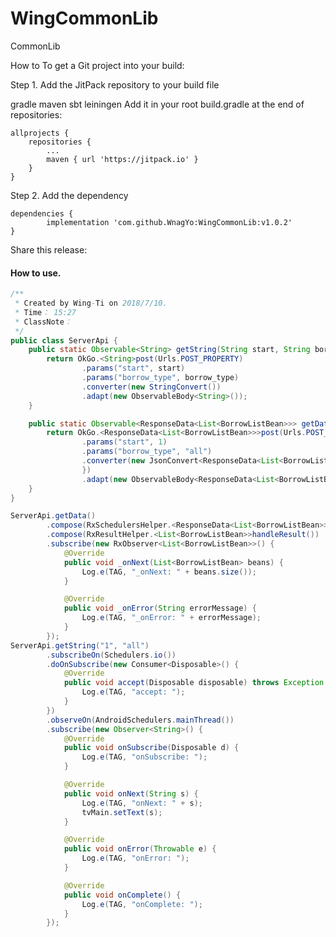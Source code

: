 # WingCommonLib
CommonLib

How to
To get a Git project into your build:

Step 1. Add the JitPack repository to your build file

gradle
maven
sbt
leiningen
Add it in your root build.gradle at the end of repositories:

	allprojects {
		repositories {
			...
			maven { url 'https://jitpack.io' }
		}
	}
Step 2. Add the dependency

	dependencies {
	        implementation 'com.github.WnagYo:WingCommonLib:v1.0.2'
	}
Share this release:

#### How to use.

```java
/**
 * Created by Wing-Ti on 2018/7/10.
 * Time： 15:27
 * ClassNote：
 */
public class ServerApi {
    public static Observable<String> getString(String start, String borrow_type) {
        return OkGo.<String>post(Urls.POST_PROPERTY)
                .params("start", start)
                .params("borrow_type", borrow_type)
                .converter(new StringConvert())
                .adapt(new ObservableBody<String>());
    }

    public static Observable<ResponseData<List<BorrowListBean>>> getData() {
        return OkGo.<ResponseData<List<BorrowListBean>>>post(Urls.POST_PROPERTY)
                .params("start", 1)
                .params("borrow_type", "all")
                .converter(new JsonConvert<ResponseData<List<BorrowListBean>>>() {
                })
                .adapt(new ObservableBody<ResponseData<List<BorrowListBean>>>());
    }
}
```



```java
ServerApi.getData()
        .compose(RxSchedulersHelper.<ResponseData<List<BorrowListBean>>>io_main())
        .compose(RxResultHelper.<List<BorrowListBean>>handleResult())
        .subscribe(new RxObserver<List<BorrowListBean>>() {
            @Override
            public void _onNext(List<BorrowListBean> beans) {
                Log.e(TAG, "_onNext: " + beans.size());
            }

            @Override
            public void _onError(String errorMessage) {
                Log.e(TAG, "_onError: " + errorMessage);
            }
        });
ServerApi.getString("1", "all")
        .subscribeOn(Schedulers.io())
        .doOnSubscribe(new Consumer<Disposable>() {
            @Override
            public void accept(Disposable disposable) throws Exception {
                Log.e(TAG, "accept: ");
            }
        })
        .observeOn(AndroidSchedulers.mainThread())
        .subscribe(new Observer<String>() {
            @Override
            public void onSubscribe(Disposable d) {
                Log.e(TAG, "onSubscribe: ");
            }

            @Override
            public void onNext(String s) {
                Log.e(TAG, "onNext: " + s);
                tvMain.setText(s);
            }

            @Override
            public void onError(Throwable e) {
                Log.e(TAG, "onError: ");
            }

            @Override
            public void onComplete() {
                Log.e(TAG, "onComplete: ");
            }
        });
```